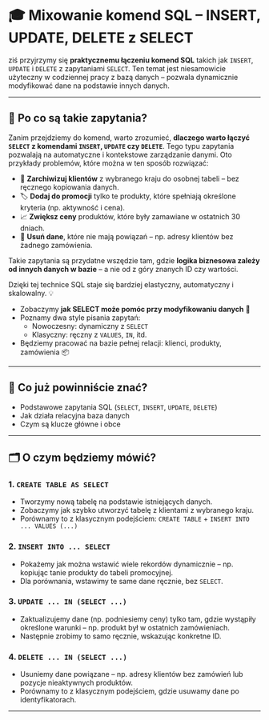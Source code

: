 # 🎓 Mixowanie komend SQL – INSERT, UPDATE, DELETE z SELECT

ziś przyjrzymy się **praktycznemu łączeniu komend SQL** takich jak `INSERT`, `UPDATE` i `DELETE` z zapytaniami `SELECT`. Ten temat jest niesamowicie użyteczny w codziennej pracy z bazą danych – pozwala dynamicznie modyfikować dane na podstawie innych danych.

---

## 🎯 Po co są takie zapytania?

Zanim przejdziemy do komend, warto zrozumieć, **dlaczego warto łączyć `SELECT` z komendami `INSERT`, `UPDATE` czy `DELETE`**. Tego typu zapytania pozwalają na automatyczne i kontekstowe zarządzanie danymi. Oto przykłady problemów, które można w ten sposób rozwiązać:

- 🔁 **Zarchiwizuj klientów** z wybranego kraju do osobnej tabeli – bez ręcznego kopiowania danych.
- 🏷️ **Dodaj do promocji** tylko te produkty, które spełniają określone kryteria (np. aktywność i cena).
- 📈 **Zwiększ ceny** produktów, które były zamawiane w ostatnich 30 dniach.
- 🧹 **Usuń dane**, które nie mają powiązań – np. adresy klientów bez żadnego zamówienia.

Takie zapytania są przydatne wszędzie tam, gdzie **logika biznesowa zależy od innych danych w bazie** – a nie od z góry znanych ID czy wartości.

Dzięki tej technice SQL staje się bardziej elastyczny, automatyczny i skalowalny. 💡

- Zobaczymy **jak SELECT może pomóc przy modyfikowaniu danych** 🧠
- Poznamy dwa style pisania zapytań:
  - Nowoczesny: dynamiczny z `SELECT`
  - Klasyczny: ręczny z `VALUES`, `IN`, itd.
- Będziemy pracować na bazie pełnej relacji: klienci, produkty, zamówienia 📦

---

## 🧠 Co już powinniście znać?

- Podstawowe zapytania SQL (`SELECT`, `INSERT`, `UPDATE`, `DELETE`)
- Jak działa relacyjna baza danych
- Czym są klucze główne i obce

---

## 🗂️ O czym będziemy mówić?

### 1. `CREATE TABLE AS SELECT`
- Tworzymy nową tabelę na podstawie istniejących danych.
- Zobaczymy jak szybko utworzyć tabelę z klientami z wybranego kraju.
- Porównamy to z klasycznym podejściem: `CREATE TABLE` + `INSERT INTO ... VALUES (...)`

### 2. `INSERT INTO ... SELECT`
- Pokażemy jak można wstawić wiele rekordów dynamicznie – np. kopiując tanie produkty do tabeli promocyjnej.
- Dla porównania, wstawimy te same dane ręcznie, bez `SELECT`.

### 3. `UPDATE ... IN (SELECT ...)`
- Zaktualizujemy dane (np. podniesiemy ceny) tylko tam, gdzie wystąpiły określone warunki – np. produkt był w ostatnich zamówieniach.
- Następnie zrobimy to samo ręcznie, wskazując konkretne ID.

### 4. `DELETE ... IN (SELECT ...)`
- Usuniemy dane powiązane – np. adresy klientów bez zamówień lub pozycje nieaktywnych produktów.
- Porównamy to z klasycznym podejściem, gdzie usuwamy dane po identyfikatorach.

---

